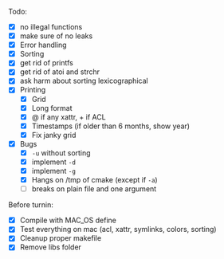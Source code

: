 Todo:
 - [X] no illegal functions
 - [X] make sure of no leaks
 - [X] Error handling
 - [X] Sorting
 - [X] get rid of printfs
 - [X] get rid of atoi and strchr
 - [X] ask harm about sorting lexicographical
 - [X] Printing
   - [X] Grid
   - [X] Long format
   - [X] @ if any xattr, + if ACL
   - [X] Timestamps (if older than 6 months, show year)
   - [X] Fix janky grid
 - [X] Bugs
   - [X] `-u` without sorting
   - [X] implement `-d`
   - [X] implement `-g`
   - [X] Hangs on /tmp of cmake (except if `-a`)
   - [ ] breaks on plain file and one argument

Before turnin:
 - [X] Compile with MAC_OS define
 - [X] Test everything on mac (acl, xattr, symlinks, colors, sorting)
 - [X] Cleanup proper makefile
 - [X] Remove libs folder
